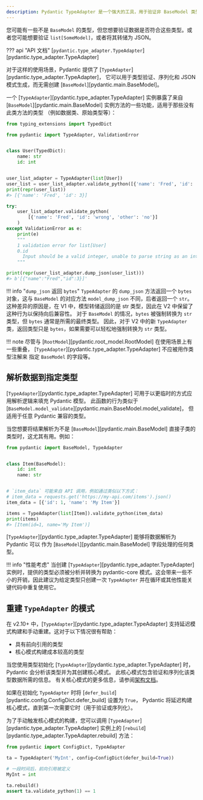 ```yaml
---
description: Pydantic TypeAdapter 是一个强大的工具，用于验证非 BaseModel 类型的数据，支持数据类、原始类型和复杂类型如 list[SomeModel]。它提供类型验证、序列化和 JSON 模式生成功能，无需创建 BaseModel。TypeAdapter 可以解析数据到指定类型，支持延迟模式构建以提高性能，适用于临时数据验证场景。
---
```


您可能有一些不是 `BaseModel` 的类型，但您想要验证数据是否符合这些类型。或者您可能想要验证 `list[SomeModel]`，或者将其转储为 JSON。

??? api "API 文档"
    [`pydantic.type_adapter.TypeAdapter`][pydantic.type_adapter.TypeAdapter]<br>

对于这样的使用场景，Pydantic 提供了 [`TypeAdapter`][pydantic.type_adapter.TypeAdapter]，
它可以用于类型验证、序列化和 JSON 模式生成，而无需创建
[`BaseModel`][pydantic.main.BaseModel]。

一个 [`TypeAdapter`][pydantic.type_adapter.TypeAdapter] 实例暴露了来自
[`BaseModel`][pydantic.main.BaseModel] 实例方法的一些功能，适用于那些没有此类方法的类型
（例如数据类、原始类型等）：

```python
from typing_extensions import TypedDict

from pydantic import TypeAdapter, ValidationError


class User(TypedDict):
    name: str
    id: int


user_list_adapter = TypeAdapter(list[User])
user_list = user_list_adapter.validate_python([{'name': 'Fred', 'id': '3'}])
print(repr(user_list))
#> [{'name': 'Fred', 'id': 3}]

try:
    user_list_adapter.validate_python(
        [{'name': 'Fred', 'id': 'wrong', 'other': 'no'}]
    )
except ValidationError as e:
    print(e)
    """
    1 validation error for list[User]
    0.id
      Input should be a valid integer, unable to parse string as an integer [type=int_parsing, input_value='wrong', input_type=str]
    """

print(repr(user_list_adapter.dump_json(user_list)))
#> b'[{"name":"Fred","id":3}]'
```

!!! info "`dump_json` 返回 `bytes`"
    `TypeAdapter` 的 `dump_json` 方法返回一个 `bytes` 对象，这与 `BaseModel` 的对应方法 `model_dump_json` 不同，后者返回一个 `str`。
    这种差异的原因是，在 V1 中，模型转储返回的是 str 类型，因此在 V2 中保留了这种行为以保持向后兼容性。
    对于 `BaseModel` 的情况，`bytes` 被强制转换为 `str` 类型，但 `bytes` 通常是所需的最终类型。
    因此，对于 V2 中的新 `TypeAdapter` 类，返回类型只是 `bytes`，如果需要可以轻松地强制转换为 `str` 类型。

!!! note
    尽管与 [`RootModel`][pydantic.root_model.RootModel] 在使用场景上有一些重叠，
    [`TypeAdapter`][pydantic.type_adapter.TypeAdapter] 不应被用作类型注解来
    指定 `BaseModel` 的字段等。

## 解析数据到指定类型

[`TypeAdapter`][pydantic.type_adapter.TypeAdapter] 可用于以更临时的方式应用解析逻辑来填充 Pydantic 模型。
此函数的行为类似于
[`BaseModel.model_validate`][pydantic.main.BaseModel.model_validate]，
但适用于任意 Pydantic 兼容的类型。

当您想要将结果解析为不是 [`BaseModel`][pydantic.main.BaseModel] 直接子类的类型时，这尤其有用。例如：

```python
from pydantic import BaseModel, TypeAdapter


class Item(BaseModel):
    id: int
    name: str


# `item_data` 可能来自 API 调用，例如通过类似以下方式：
# item_data = requests.get('https://my-api.com/items').json()
item_data = [{'id': 1, 'name': 'My Item'}]

items = TypeAdapter(list[Item]).validate_python(item_data)
print(items)
#> [Item(id=1, name='My Item')]
```

[`TypeAdapter`][pydantic.type_adapter.TypeAdapter] 能够将数据解析为 Pydantic 可以
作为 [`BaseModel`][pydantic.main.BaseModel] 字段处理的任何类型。

!!! info "性能考虑"
    当创建 [`TypeAdapter`][pydantic.type_adapter.TypeAdapter] 实例时，提供的类型必须被分析并转换为 pydantic-core
    模式。这会带来一些不小的开销，因此建议为给定类型只创建一次 `TypeAdapter`
    并在循环或其他性能关键代码中重复使用它。

## 重建 `TypeAdapter` 的模式

在 v2.10+ 中，[`TypeAdapter`][pydantic.type_adapter.TypeAdapter] 支持延迟模式构建和手动重建。这对于以下情况很有帮助：

* 具有前向引用的类型
* 核心模式构建成本较高的类型

当您使用类型初始化 [`TypeAdapter`][pydantic.type_adapter.TypeAdapter] 时，Pydantic 会分析该类型并为其创建核心模式。
此核心模式包含验证和序列化该类型数据所需的信息。
有关核心模式的更多信息，请参阅[架构文档](../internals/architecture.md)。

如果在初始化 `TypeAdapter` 时将 [`defer_build`][pydantic.config.ConfigDict.defer_build] 设置为 `True`，
Pydantic 将延迟构建核心模式，直到第一次需要它时（用于验证或序列化）。

为了手动触发核心模式的构建，您可以调用
[`TypeAdapter`][pydantic.type_adapter.TypeAdapter] 实例上的 [`rebuild`][pydantic.type_adapter.TypeAdapter.rebuild] 方法：

```python
from pydantic import ConfigDict, TypeAdapter

ta = TypeAdapter('MyInt', config=ConfigDict(defer_build=True))

# 一段时间后，前向引用被定义
MyInt = int

ta.rebuild()
assert ta.validate_python(1) == 1
```